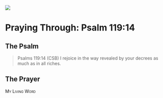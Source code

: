 <img class="intro-right" src="/images/art-paris-psalter.jpg">

<style>
  li {list-style-type: none;}
  p + ul {
    margin-top: -18px;
}
</style>

# Praying Through: Psalm 119:14

## The Psalm

>Psalms 119:14 (CSB) I rejoice in the way revealed by your decrees as much as in all riches.

## The Prayer

<div style="font-variant: small-caps;">
My Living Word
</div>
